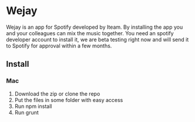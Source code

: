 Wejay
=====

Wejay is an app for Spotify developed by Iteam. By installing the app you and your colleagues can mix the music together. You need an spotify developer account to install it, we are beta testing right now and will send it to Spotify for approval within a few months.


## Install

### Mac
1. Download the zip or clone the repo
2. Put the files in some folder with easy access
3. Run
  npm install
4. Run
  grunt
